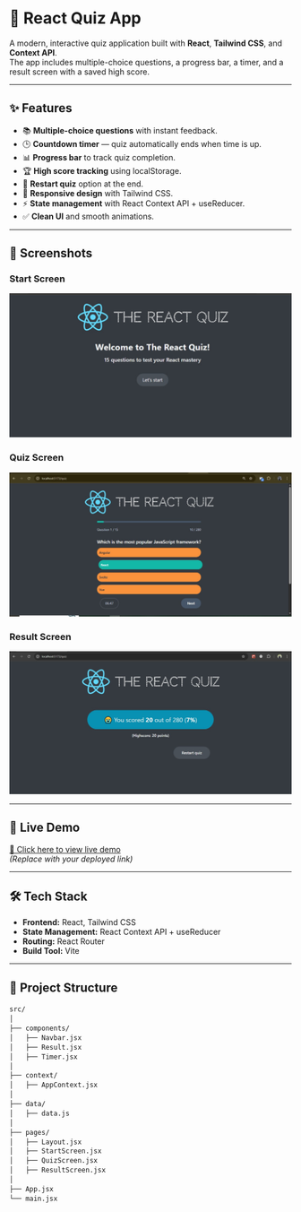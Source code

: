 # 🧠 React Quiz App

A modern, interactive quiz application built with **React**, **Tailwind CSS**, and **Context API**.  
The app includes multiple-choice questions, a progress bar, a timer, and a result screen with a saved high score.

---

## ✨ Features

- 📚 **Multiple-choice questions** with instant feedback.
- 🕒 **Countdown timer** — quiz automatically ends when time is up.
- 📊 **Progress bar** to track quiz completion.
- 🏆 **High score tracking** using localStorage.
- 🔄 **Restart quiz** option at the end.
- 🎨 **Responsive design** with Tailwind CSS.
- ⚡ **State management** with React Context API + useReducer.
- ✅ **Clean UI** and smooth animations.

---

## 📸 Screenshots

### Start Screen
![Start Screen](./src/assets/start-screen.jpg)

### Quiz Screen
![Quiz Screen](./src/assets/quiz-screen.jpg)

### Result Screen
![Result Screen](./src/assets/result-screen.jpg)

---

## 🚀 Live Demo
[🔗 Click here to view live demo](https://your-live-demo-link.com)  
*(Replace with your deployed link)*

---

## 🛠️ Tech Stack

- **Frontend:** React, Tailwind CSS
- **State Management:** React Context API + useReducer
- **Routing:** React Router
- **Build Tool:** Vite

---

## 📂 Project Structure

```bash
src/
│
├── components/
│   ├── Navbar.jsx
│   ├── Result.jsx
│   ├── Timer.jsx
│
├── context/
│   ├── AppContext.jsx
│
├── data/
│   ├── data.js
│
├── pages/
│   ├── Layout.jsx
│   ├── StartScreen.jsx
│   ├── QuizScreen.jsx
│   ├── ResultScreen.jsx
│
├── App.jsx
└── main.jsx
